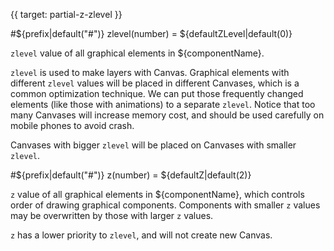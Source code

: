 {{ target: partial-z-zlevel }}

#${prefix|default("#")} zlevel(number) = ${defaultZLevel|default(0)}

`zlevel` value of all graphical elements in ${componentName}.

`zlevel` is used to make layers with Canvas. Graphical elements with different `zlevel` values will be placed in different Canvases, which is a common optimization technique. We can put those frequently changed elements (like those with animations) to a separate `zlevel`. Notice that too many Canvases will increase memory cost, and should be used carefully on mobile phones to avoid crash.

Canvases with bigger `zlevel` will be placed on Canvases with smaller `zlevel`.

<ExampleUIControlNumber default="${defaultZLevel|default(0)}" step="1" />
<ExampleUIComponentInputNumber step="1" />
<ExampleUIGroupOther />

#${prefix|default("#")} z(number) = ${defaultZ|default(2)}

`z` value of all graphical elements in ${componentName}, which controls order of drawing graphical components. Components with smaller `z` values may be overwritten by those with larger `z` values.

`z` has a lower priority to `zlevel`, and will not create new Canvas.

<ExampleUIControlNumber default="${defaultZ|default(2)}" step="1" />
<ExampleUIComponentInputNumber step="1" />
<ExampleUIGroupOther />